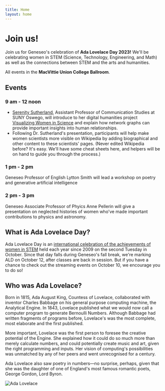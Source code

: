 ```yaml
---
title: Home
layout: home
---
```

# Join us!

Join us for Geneseo's celebration of **Ada Lovelace Day 2023!** We'll be celebrating women in STEM (Science, Technology, Engineering, and Math) as well as the connections between STEM and the arts and humanities.

All events in the **MacVittie Union College Ballroom**.

## Events

### 9 am - 12 noon

- [Serenity Sutherland](https://serenitysutherland.com/), Assistant Professor of Communication Studies at SUNY Oswego, will introduce to her digital humanities project [Visualizing Women in Science](https://diglib.amphilsoc.org/womeninscience/) and explain how network graphs can provide important insights into human relationships.
- Following Dr. Sutherland's presentation, participants will help make women scientists more visible on Wikipedia by adding biographical and other content to these scientists' pages. (Never edited Wikipedia before? It's easy. We'll have some cheat sheets here, and helpers will be on hand to guide you through the process.)

### 1 pm - 2 pm

Geneseo Professor of English Lytton Smith will lead a workshop on poetry and generative artificial intelligence

### 2 pm - 3 pm

Geneseo Associate Professor of Phyics Anne Pellerin ​will give a presentation on ​neglected histories of women​ who've made important contributions to physics and astronomy.

## What is Ada Lovelace Day?

Ada Lovelace Day is an [international celebration of the achievements of women in STEM](https://findingada.com) held each year since 2009 on the second Tuesday in October. Since that day falls during Geneseo's fall break, we're marking ALD on October 12, after classes are back in session. But if you have a chance to check out the streaming events on October 10, we encourage you to do so!

## Who was Ada Lovelace?

Born in 1815, Ada August King, Countess of Lovelace, collaborated with inventor Charles Babbage on his general purpose computing machine, the Analytical Engine. In 1843, Lovelace published what we would now call a computer program to generate Bernoulli Numbers. Although Babbage had written fragments of programs before, Lovelace's was the most complete, most elaborate and the first published. 

More important, Lovelace was the first person to foresee the creative potential of the Engine. She explained how it could do so much more than merely calculate numbers, and could potentially create music and art, given the right programming and inputs. Her vision of computing's possibilities was unmatched by any of her peers and went unrecognised for a century.

Ada Lovelace also saw poetry in numbers&mdash;no surprise, perhaps, given that she was the daughter of one of England's most famous romantic poets, George Gordon, Lord Byron. 

![Ada Lovelace](https://upload.wikimedia.org/wikipedia/commons/2/2e/Ada_Lovelace_1838.jpg)


